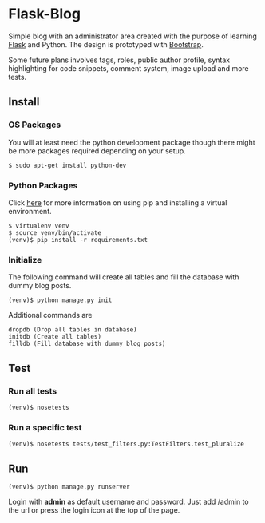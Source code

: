 # Flask-Blog

Simple blog with an administrator area created with the purpose of learning
[Flask](http://flask.pocoo.org) and Python. The design is prototyped with
[Bootstrap](http://twitter.github.io/bootstrap).

Some future plans involves tags, roles, public author profile, syntax
highlighting for code snippets, comment system, image upload and more tests.

## Install

### OS Packages

You will at least need the python development package though there might be
more packages required depending on your setup.

    $ sudo apt-get install python-dev

### Python Packages

Click [here](http://www.pip-installer.org/en/latest/index.html) for more
information on using pip and installing a virtual environment.

    $ virtualenv venv
    $ source venv/bin/activate
    (venv)$ pip install -r requirements.txt

### Initialize

The following command will create all tables and fill the database with dummy
blog posts.

    (venv)$ python manage.py init

Additional commands are

    dropdb (Drop all tables in database)
    initdb (Create all tables)
    filldb (Fill database with dummy blog posts)

## Test

### Run all tests
    (venv)$ nosetests

### Run a specific test
    (venv)$ nosetests tests/test_filters.py:TestFilters.test_pluralize

## Run

    (venv)$ python manage.py runserver

Login with **admin** as default username and password. Just add /admin to the
url or press the login icon at the top of the page.
